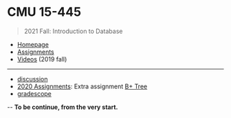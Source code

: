 # CMU 15-445

> 2021 Fall: Introduction to Database

* [Homepage](https://15445.courses.cs.cmu.edu/fall2021)
* [Assignments](https://15445.courses.cs.cmu.edu/fall2021/assignments.html)
* [Videos](https://www.youtube.com/watch?v=oeYBdghaIjc&list=PLSE8ODhjZXjbohkNBWQs_otTrBTrjyohi&ab_channel=CMUDatabaseGroup) (2019 fall)

---

* [discussion](https://discord.com/channels/724929902075445281/724929902943404074)
* [2020 Assignments](https://15445.courses.cs.cmu.edu/fall2020/assignments.html): Extra assignment [B+ Tree](https://15445.courses.cs.cmu.edu/fall2020/project2/)
* [gradescope](https://www.gradescope.com/courses/195440)

-- **To be continue, from the very start.**

